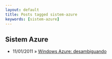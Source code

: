 ```yaml
---
layout: default
title: Posts tagged sistem-azure
keywords: [sistem-azure]
---
```

<h2 class="category">Sistem Azure</h2>
<ul class="posts">
<li>
<p>
<span class="date">11/01/2011</span> &raquo; 
<a href="/blog/windows-azure-desambiguando">Windows Azure: desambiguando</a>
</p>
</li> 
</ul>
